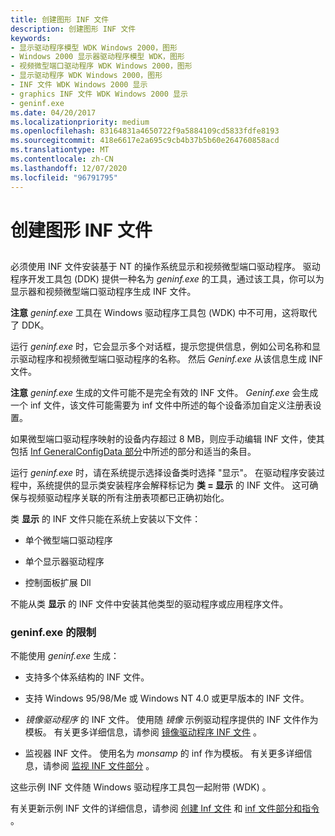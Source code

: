 ```yaml
---
title: 创建图形 INF 文件
description: 创建图形 INF 文件
keywords:
- 显示驱动程序模型 WDK Windows 2000，图形
- Windows 2000 显示器驱动程序模型 WDK，图形
- 视频微型端口驱动程序 WDK Windows 2000，图形
- 显示驱动程序 WDK Windows 2000，图形
- INF 文件 WDK Windows 2000 显示
- graphics INF 文件 WDK Windows 2000 显示
- geninf.exe
ms.date: 04/20/2017
ms.localizationpriority: medium
ms.openlocfilehash: 83164831a4650722f9a5884109cd5833fdfe8193
ms.sourcegitcommit: 418e6617e2a695c9cb4b37b5b60e264760858acd
ms.translationtype: MT
ms.contentlocale: zh-CN
ms.lasthandoff: 12/07/2020
ms.locfileid: "96791795"
---
```

# <a name="creating-graphics-inf-files"></a>创建图形 INF 文件


## <span id="ddk_creating_graphics_inf_files_gg"></span><span id="DDK_CREATING_GRAPHICS_INF_FILES_GG"></span>


必须使用 INF 文件安装基于 NT 的操作系统显示和视频微型端口驱动程序。 驱动程序开发工具包 (DDK) 提供一种名为 *geninf.exe* 的工具，通过该工具，你可以为显示器和视频微型端口驱动程序生成 INF 文件。

**注意**  *geninf.exe* 工具在 Windows 驱动程序工具包 (WDK) 中不可用，这将取代了 DDK。

 

运行 *geninf.exe* 时，它会显示多个对话框，提示您提供信息，例如公司名称和显示驱动程序和视频微型端口驱动程序的名称。 然后 *Geninf.exe* 从该信息生成 INF 文件。

**注意**  *geninf.exe* 生成的文件可能不是完全有效的 INF 文件。 *Geninf.exe* 会生成一个 inf 文件，该文件可能需要为 inf 文件中所述的每个设备添加自定义注册表设置。

 

如果微型端口驱动程序映射的设备内存超过 8 MB，则应手动编辑 INF 文件，使其包括 [Inf GeneralConfigData 部分](inf-generalconfigdata-section.md)中所述的部分和适当的条目。

运行 *geninf.exe* 时，请在系统提示选择设备类时选择 "显示"。 在驱动程序安装过程中，系统提供的显示类安装程序会解释标记为 **类 = 显示** 的 INF 文件。 这可确保与视频驱动程序关联的所有注册表项都已正确初始化。

类 **显示** 的 INF 文件只能在系统上安装以下文件：

-   单个微型端口驱动程序

-   单个显示器驱动程序

-   控制面板扩展 Dll

不能从类 **显示** 的 INF 文件中安装其他类型的驱动程序或应用程序文件。

### <a name="span-idlimitations_of_geninfexespanspan-idlimitations_of_geninfexespanspan-idlimitations_of_geninfexespanlimitations-of-geninfexe"></a><span id="Limitations_of_geninf.exe"></span><span id="limitations_of_geninf.exe"></span><span id="LIMITATIONS_OF_GENINF.EXE"></span>geninf.exe 的限制

不能使用 *geninf.exe* 生成：

-   支持多个体系结构的 INF 文件。

-   支持 Windows 95/98/Me 或 Windows NT 4.0 或更早版本的 INF 文件。

-   *镜像驱动程序* 的 INF 文件。 使用随 *镜像* 示例驱动程序提供的 INF 文件作为模板。 有关更多详细信息，请参阅 [镜像驱动程序 INF 文件](mirror-driver-inf-file.md) 。

-   监视器 INF 文件。 使用名为 *monsamp* 的 inf 作为模板。 有关更多详细信息，请参阅 [监视 INF 文件部分](monitor-inf-file-sections.md) 。

这些示例 INF 文件随 Windows 驱动程序工具包一起附带 (WDK) 。

有关更新示例 INF 文件的详细信息，请参阅 [创建 Inf 文件](../install/overview-of-inf-files.md) 和 [inf 文件部分和指令](../install/index.md) 。

